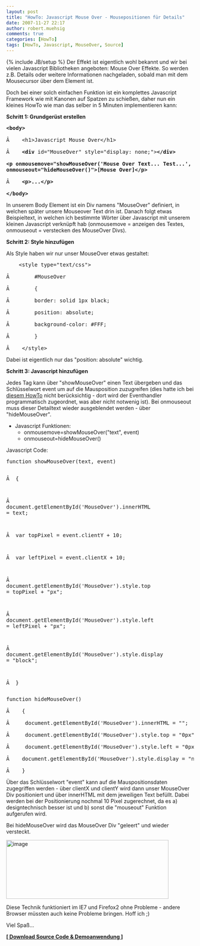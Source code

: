 ```yaml
---
layout: post
title: "HowTo: Javascript Mouse Over - Mousepositionen für Details"
date: 2007-11-27 22:17
author: robert.muehsig
comments: true
categories: [HowTo]
tags: [HowTo, Javascript, MouseOver, Source]
---
```

{% include JB/setup %}
Der Effekt ist eigentlich wohl bekannt und wir bei vielen Javascript Bibliotheken angeboten: Mouse Over Effekte. So werden z.B. Details oder weitere Informationen nachgeladen, sobald man mit dem Mousecursor über dem Element ist.

Doch bei einer solch einfachen Funktion ist ein komplettes Javascript Framework wie mit Kanonen auf Spatzen zu schießen, daher nun ein kleines HowTo wie man das selber in 5 Minuten implementieren kann:

<strong>Schritt 1: Grundgerüst erstellen</strong>
<pre class="csharpcode"><strong>&lt;body&gt;</strong> 

Â    &lt;h1&gt;Javascript Mouse Over&lt;/h1&gt; 

Â    <strong>&lt;div</strong> id=<span class="str">"MouseOver"</span> style=<span class="str">"display: none;"</span>&gt;<strong>&lt;/div&gt; 

<strong>&lt;p</strong> onmousemove=<span class="str">"showMouseOver('Mouse Over Text... Test...', event)"</span> 
</strong><strong>onmouseout=<span class="str">"hideMouseOver()"</span>&gt;[Mouse Over<strong>]&lt;/p&gt;</strong> 

</strong>Â    <strong>&lt;p&gt;...</strong><strong>&lt;/p&gt;</strong> 

<strong>&lt;/body&gt;</strong></pre>
In unserem Body Element ist ein Div namens "MouseOver" definiert, in welchen später unsere Mouseover Text drin ist. Danach folgt etwas Beispieltext, in welchen ich bestimmte Wörter über Javascript mit unserem kleinen Javascript verknüpft hab (onmousemove = anzeigen des Textes, onmouseout = verstecken des MouseOver Divs).

<strong>Schritt 2: Style hinzufügen</strong>

Als Style haben wir nur unser MouseOver etwas gestaltet:
<pre class="csharpcode">    &lt;style type=<span class="str">"text/css"</span>&gt; 

Â        #MouseOver 

Â        { 

Â        border: solid 1px black; 

Â        position: absolute; 

Â        background-color: #FFF; 

Â        } 

Â    &lt;/style&gt;</pre>
Dabei ist eigentlich nur das "position: absolute" wichtig.

<strong>Schritt 3: Javascript hinzufügen</strong>

Jedes Tag kann über "showMouseOver" einen Text übergeben und das Schlüsselwort event um auf die Mausposition zuzugreifen (dies hatte ich bei <a target="_blank" href="http://code-inside.de/blog/2007/10/31/howto-mauseingaben-javascript-wie-bastelt-man-ein-paint-mit-javascript/">diesem HowTo</a> nicht berücksichtig - dort wird der Eventhandler programmatisch zugeordnet, was aber nicht notwenig ist). Bei onmouseout muss dieser Detailtext wieder ausgeblendet werden - über "hideMouseOver".
<ul>
	<li>Javascript Funktionen:
<ul>
	<li>onmousemove=showMouseOver("text", event)</li>
	<li>onmouseout=hideMouseOver()</li>
</ul>
</li>
</ul>
Javascript Code:
<pre class="csharpcode">
function showMouseOver(text, <span class="kwrd">event</span>) 

Â    { 

Â     document.getElementById(<span class="str">'MouseOver'</span>).innerHTML = text; 

Â     var topPixel = <span class="kwrd">event</span>.clientY + 10; 

Â     var leftPixel = <span class="kwrd">event</span>.clientX + 10; 

Â     document.getElementById(<span class="str">'MouseOver'</span>).style.top = topPixel + <span class="str">"px"</span>; 

Â     document.getElementById(<span class="str">'MouseOver'</span>).style.left = leftPixel + <span class="str">"px"</span>; 

Â     document.getElementById(<span class="str">'MouseOver'</span>).style.display = <span class="str">"block"</span>; 

Â    }</pre>
<pre class="csharpcode">
function hideMouseOver() 

Â    { 

Â     document.getElementById(<span class="str">'MouseOver'</span>).innerHTML = <span class="str">""</span>; 

Â     document.getElementById(<span class="str">'MouseOver'</span>).style.top = <span class="str">"0px"</span>; 

Â     document.getElementById(<span class="str">'MouseOver'</span>).style.left = <span class="str">"0px"</span>; 

Â    document.getElementById(<span class="str">'MouseOver'</span>).style.display = <span class="str">"none"</span>; 

Â    }</pre>
Über das Schlüsselwort "event" kann auf die Mauspositionsdaten zugegriffen werden - über clientX und clientY wird dann unser MouseOver Div positioniert und über innerHTML mit dem jeweiligen Text befüllt. Dabei werden bei der Positionierung nochmal 10 Pixel zugerechnet, da es a) designtechnisch besser ist und b) sonst die "mouseout" Funktion aufgerufen wird.

Bei hideMouseOver wird das MouseOver Div "geleert" und wieder versteckt.

<a atomicselection="true" href="{{BASE_PATH}}/assets/wp-images/image169.png"><img border="0" width="436" src="{{BASE_PATH}}/assets/wp-images/image-thumb148.png" alt="image" height="158" style="border: 0px" /></a>

Diese Technik funktioniert im IE7 und Firefox2 ohne Probleme - andere Browser müssten auch keine Probleme bringen. Hoff ich ;)

Viel Spaß...

<strong><a target="_blank" href="http://code-developer.de/democode/javascriptmouseover/default.htm">[ Download Source Code &amp; Demoanwendung ]</a></strong>
